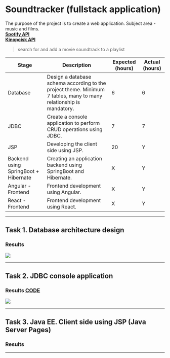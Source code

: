 # Soundtracker (fullstack application)

The purpose of the project is to create a web application. Subject area -  music and films.<br>
**[Spotify API](https://developer.spotify.com/)**<br>
**[Kinopoisk API](https://kinopoisk.dev/)**<br>

> search for and add a movie soundtrack to a playlist<br>

| Stage                                | Description                                                                                                        | Expected (hours) | Actual (hours) |
|--------------------------------------|--------------------------------------------------------------------------------------------------------------------|------------------|----------------|
| Database                             | Design a database schema according to the project theme. Minimum 7 tables, many to many relationship is mandatory. | 6                | 6              |
| JDBC                                 | Create a console application to perform CRUD operations using JDBC.                                                | 7                | 7              |
| JSP                                  | Developing the client side using JSP.                                                                              | 20               | Y              |
| Backend using SpringBoot + Hibernate | Creating an application backend using SpringBoot and Hibernate.                                                    | X                | Y              |
| Angular - Frontend                   | Frontend development using Angular.                                                                                | X                | Y              |
| React - Frontend                     | Frontend development using React.                                                                                  | X                | Y              |

---

## Task 1. Database architecture design

### Results
![](https://github.com/gabrpavel/website/blob/68e65c1e08238287bb5e656a4fe51bf2ee960687/Database/website_db.png)

---

## Task 2. JDBC console application

### Results [CODE](JDBC)
![](https://github.com/gabrpavel/website/blob/def71f9ba20d7f46a0288fbffbfcd0a0c14f0a81/SonarCloude%20Summary/JDBC.png)

---

## Task 3. Java EE. Client side using JSP (Java Server Pages)

### Results

---
